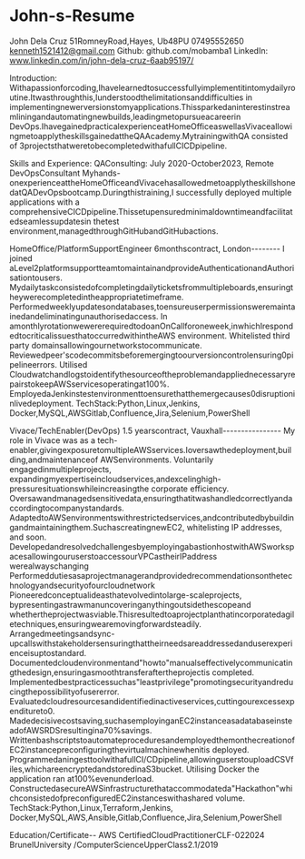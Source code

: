 # John-s-Resume

John Dela Cruz
 51RomneyRoad,Hayes,
 Ub48PU
 07495552650
 kenneth1521412@gmail.com
 Github: github.com/mobamba1
 LinkedIn: www.linkedin.com/in/john-dela-cruz-6aab95197/

 Introduction:
 Withapassionforcoding,Ihavelearnedtosuccessfullyimplementitintomydailyroutine.Itwasthroughthis,Iunderstoodthelimitationsanddifficulties
 in implementingnewerversionstomyapplications.Thissparkedaninterestinstreamliningandautomatingnewbuilds,leadingmetopursueacareerin
 DevOps.IhavegainedpracticalexperienceatHomeOfficeaswellasVivaceallowingmetoapplytheskillsgainedattheQAAcademy.MytrainingwithQA
 consisted of 3projectsthatweretobecompletedwithafullCICDpipeline.
 
 Skills and Experience:
 QAConsulting:
 July 2020-October2023, Remote
 DevOpsConsultant
 Myhands-onexperienceattheHomeOfficeandVivacehasallowedmetoapplytheskillshonedatQADevOpsbootcamp.Duringthistraining,I
 successfully deployed multiple applications with a comprehensiveCICDpipeline.Thissetupensuredminimaldowntimeandfacilitatedseamlessupdatesin
 thetest environment,managedthroughGitHubandGitHubactions.
 
 HomeOffice/PlatformSupportEngineer
 6monthscontract, London--------
 I joined aLevel2platformsupportteamtomaintainandprovideAuthenticationandAuthorisationtousers.
 Mydailytaskconsistedofcompletingdailyticketsfrommultipleboards,ensuringtheywerecompletedintheappropriatetimeframe.
 Performedweeklyupdatesondatabases,toensureuserpermissionsweremaintainedandeliminatingunauthorisedaccess.
 In amonthlyrotationwewererequiredtodoanOnCallforoneweek,inwhichIrespondedtocriticalissuesthatoccurredwithintheAWS
 environment.
 Whitelisted third party domainsallowingournetworkstocommunicate.
 Reviewedpeer'scodecommitsbeforemergingtoourversioncontrolensuring0pipelineerrors.
 Utilised CloudwatchandlogstoidentifythesourceoftheproblemandappliednecessaryrepairstokeepAWSservicesoperatingat100%.
 EmployedaJenkinstestenvironmenttoensurethatthemergecauses0disruptioninlivedeployment.
 TechStack:Python,Linux,Jenkins, Docker,MySQL,AWSGitlab,Confluence,Jira,Selenium,PowerShell
 
 Vivace/TechEnabler(DevOps)
 1.5 yearscontract, Vauxhall----------------
 My role in Vivace was as a tech-enabler,givingexposuretomultipleAWSservices.Ioversawthedeployment,building,andmaintenanceof
 AWSenvironments.
 Voluntarily engagedinmultipleprojects, expandingmyexpertiseincloudservices,andexcelinghigh-pressuresituationswhileincreasingthe
 corporate efficiency.
 Oversawandmanagedsensitivedata,ensuringthatitwashandledcorrectlyandaccordingtocompanystandards.
 AdaptedtoAWSenvironmentswithrestrictedservices,andcontributedbybuildingandmaintainingthem.SuchascreatingnewEC2,
 whitelisting IP addresses, and soon.
 DevelopedandresolvedchallengesbyemployingabastionhostwithAWSworkspacesallowingouruserstoaccessourVPCastheirIPaddress
 werealwayschanging
 Performeddutiesasaprojectmanagerandprovidedrecommendationsonthetechnologyandsecurityofourcloudnetwork
 Pioneeredconceptualideasthatevolvedintolarge-scaleprojects, bypresentingastrawmanuncoveringanythingoutsidethescopeand
 whethertheprojectwasviable.Thisresultedtoaprojectplanthatincorporatedagiletechniques,ensuringwearemovingforwardsteadily.
 Arrangedmeetingsandsync-upcallswithstakeholdersensuringthattheirneedsareaddressedanduserexperienceisuptostandard.
 Documentedcloudenvironmentand"howto"manualseffectivelycommunicatingthedesign,ensuringasmoothtransferaftertheprojectis
 completed.
 Implementedbestpracticessuchas"leastprivilege"promotingsecurityandreducingthepossibilityofusererror.
 Evaluatedcloudresourcesandidentifiedinactiveservices,cuttingourexcessexpenditureto0.
 Madedecisivecostsaving,suchasemployinganEC2instanceasadatabaseinsteadofAWSRDSresultingina70%savings.
 WrittenbashscriptstoautomateproceduresandemployedthemonthecreationofEC2instancepreconfiguringthevirtualmachinewhenitis
 deployed.
 ProgrammedaningesttoolwithafullCI/CDpipeline,allowinguserstouploadCSVfiles,whichareencryptedandstoredinaS3bucket.
 Utilising Docker the application ran at100%evenunderload.
 ConstructedasecureAWSinfrastructurethataccommodateda"Hackathon"whichconsistedofpreconfiguredEC2instanceswithashared
 volume.
 TechStack:Python,Linux,Terraform,Jenkins, Docker,MySQL,AWS,Ansible,Gitlab,Confluence,Jira,Selenium,PowerShell
 
 Education/Certificate--
 AWS CertifiedCloudPractitionerCLF-022024
 BrunelUniversity /ComputerScienceUpperClass2.1/2019
